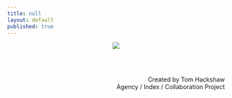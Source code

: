 ```yaml
---
title: null
layout: default
published: true
---
```


<center>

<img src="https://i.imgur.com/To2hbEZl.jpg">

</center>

<br><br>

<div align="right">
Created by Tom Hackshaw
<br>
Agency / Index / Collaboration Project
</div>
